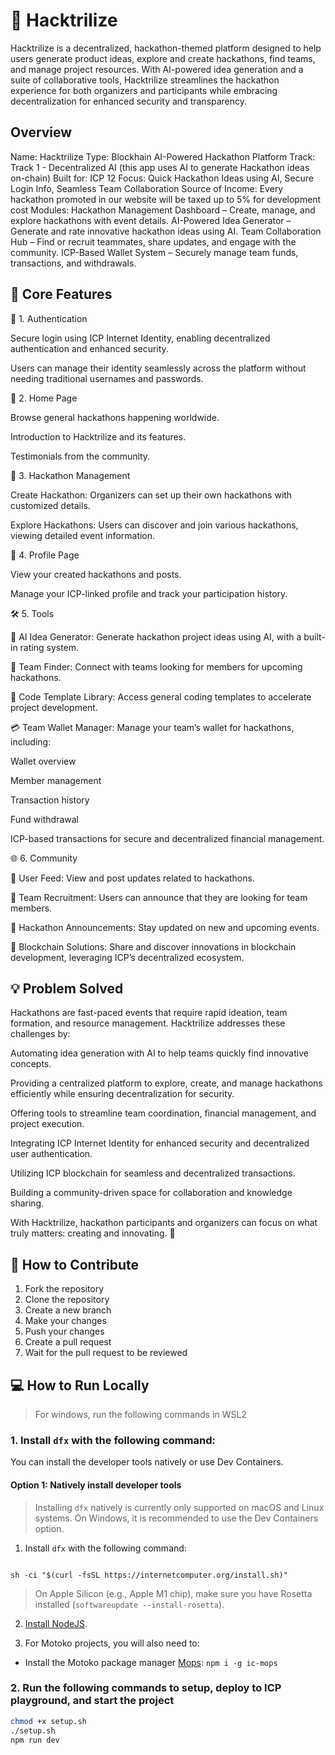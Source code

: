 # 🚀 Hacktrilize
Hacktrilize is a decentralized, hackathon-themed platform designed to help users generate product ideas, explore and create hackathons, find teams, and manage project resources. With AI-powered idea generation and a suite of collaborative tools, Hacktrilize streamlines the hackathon experience for both organizers and participants while embracing decentralization for enhanced security and transparency.

## Overview
Name: Hacktrilize
Type: Blockhain AI-Powered Hackathon Platform
Track: Track 1 - Decentralized AI (this app uses AI to generate Hackathon ideas on-chain)
Built for: ICP 12
Focus: Quick Hackathon Ideas using AI, Secure Login Info, Seamless Team Collaboration
Source of Income:
  Every hackathon promoted in our website will be taxed up to 5% for development cost
Modules:
  Hackathon Management Dashboard – Create, manage, and explore hackathons with event details.
  AI-Powered Idea Generator – Generate and rate innovative hackathon ideas using AI.
  Team Collaboration Hub – Find or recruit teammates, share updates, and engage with the community.
  ICP-Based Wallet System – Securely manage team funds, transactions, and withdrawals.
  

## 🌟 Core Features
🔐 1. Authentication

Secure login using ICP Internet Identity, enabling decentralized authentication and enhanced security.

Users can manage their identity seamlessly across the platform without needing traditional usernames and passwords.

🏡 2. Home Page

Browse general hackathons happening worldwide.

Introduction to Hacktrilize and its features.

Testimonials from the community.

🎯 3. Hackathon Management

Create Hackathon: Organizers can set up their own hackathons with customized details.

Explore Hackathons: Users can discover and join various hackathons, viewing detailed event information.

📝 4. Profile Page

View your created hackathons and posts.

Manage your ICP-linked profile and track your participation history.

🛠️ 5. Tools

🤖 AI Idea Generator: Generate hackathon project ideas using AI, with a built-in rating system.

👥 Team Finder: Connect with teams looking for members for upcoming hackathons.

📜 Code Template Library: Access general coding templates to accelerate project development.

💳 Team Wallet Manager: Manage your team’s wallet for hackathons, including:

Wallet overview

Member management

Transaction history

Fund withdrawal

ICP-based transactions for secure and decentralized financial management.

🌐 6. Community

📢 User Feed: View and post updates related to hackathons.

🔎 Team Recruitment: Users can announce that they are looking for team members.

📆 Hackathon Announcements: Stay updated on new and upcoming events.

🔗 Blockchain Solutions: Share and discover innovations in blockchain development, leveraging ICP’s decentralized ecosystem.

## 💡 Problem Solved
Hackathons are fast-paced events that require rapid ideation, team formation, and resource management. Hacktrilize addresses these challenges by:

Automating idea generation with AI to help teams quickly find innovative concepts.

Providing a centralized platform to explore, create, and manage hackathons efficiently while ensuring decentralization for security.

Offering tools to streamline team coordination, financial management, and project execution.

Integrating ICP Internet Identity for enhanced security and decentralized user authentication.

Utilizing ICP blockchain for seamless and decentralized transactions.

Building a community-driven space for collaboration and knowledge sharing.

With Hacktrilize, hackathon participants and organizers can focus on what truly matters: creating and innovating. 🚀



## 🤝 How to Contribute
1. Fork the repository
2. Clone the repository
3. Create a new branch
4. Make your changes
5. Push your changes
6. Create a pull request
7. Wait for the pull request to be reviewed

## 💻 How to Run Locally
> For windows, run the following commands in WSL2

### 1. Install `dfx` with the following command:
You can install the developer tools natively or use Dev Containers.

#### Option 1: Natively install developer tools

> Installing `dfx` natively is currently only supported on macOS and Linux systems. On Windows, it is recommended to use the Dev Containers option.

1. Install `dfx` with the following command:

```

sh -ci "$(curl -fsSL https://internetcomputer.org/install.sh)"

```

> On Apple Silicon (e.g., Apple M1 chip), make sure you have Rosetta installed (`softwareupdate --install-rosetta`).

2. [Install NodeJS](https://nodejs.org/en/download/package-manager).

3. For Motoko projects, you will also need to:

- Install the Motoko package manager [Mops](https://docs.mops.one/quick-start#2-install-mops-cli): `npm i -g ic-mops`

### 2. Run the following commands to setup, deploy to ICP playground, and start the project

```bash
chmod +x setup.sh
./setup.sh
npm run dev
```
